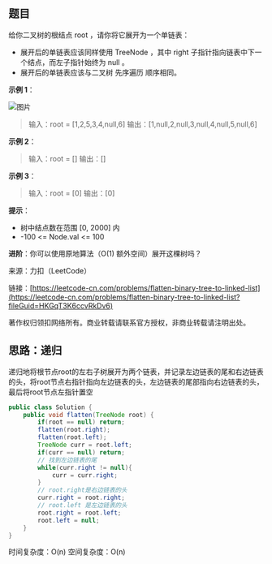 ## 题目

给你二叉树的根结点 root ，请你将它展开为一个单链表：

* 展开后的单链表应该同样使用 TreeNode ，其中 right 子指针指向链表中下一个结点，而左子指针始终为 null 。
* 展开后的单链表应该与二叉树 先序遍历 顺序相同。

**示例 1**：

![图片](https://uploader.shimo.im/f/EtvV2RTkq4kpNa2x.png!thumbnail?fileGuid=HKGqT3K6ccvRkDv6)

>输入：root = [1,2,5,3,4,null,6]
>输出：[1,null,2,null,3,null,4,null,5,null,6]

**示例 2**：

>输入：root = []
>输出：[]

**示例 3**：

>输入：root = [0]
>输出：[0]

**提示**：

* 树中结点数在范围 [0, 2000] 内
* -100 <= Node.val <= 100

**进阶**：你可以使用原地算法（O(1) 额外空间）展开这棵树吗？

来源：力扣（LeetCode）

链接：[https://leetcode-cn.com/problems/flatten-binary-tree-to-linked-list](https://leetcode-cn.com/problems/flatten-binary-tree-to-linked-list?fileGuid=HKGqT3K6ccvRkDv6)

著作权归领扣网络所有。商业转载请联系官方授权，非商业转载请注明出处。

## 思路：递归

递归地将根节点root的左右子树展开为两个链表，并记录左边链表的尾和右边链表的头，将root节点右指针指向左边链表的头，左边链表的尾部指向右边链表的头，最后将root节点左指针置空

```java
public class Solution {
    public void flatten(TreeNode root) {
        if(root == null) return;
        flatten(root.right);
        flatten(root.left);
        TreeNode curr = root.left;
        if(curr == null) return;
        // 找到左边链表的尾
        while(curr.right != null){
            curr = curr.right;
        }
        // root.right是右边链表的头
        curr.right = root.right;
        // root.left 是左边链表的头
        root.right = root.left;
        root.left = null;
    }
}
```
时间复杂度：O(n)
空间复杂度：O(n)

